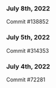 ### July 8th, 2022

Commit #138852

### July 5th, 2022

Commit #314353


### July 4th, 2022

Commit #72281
